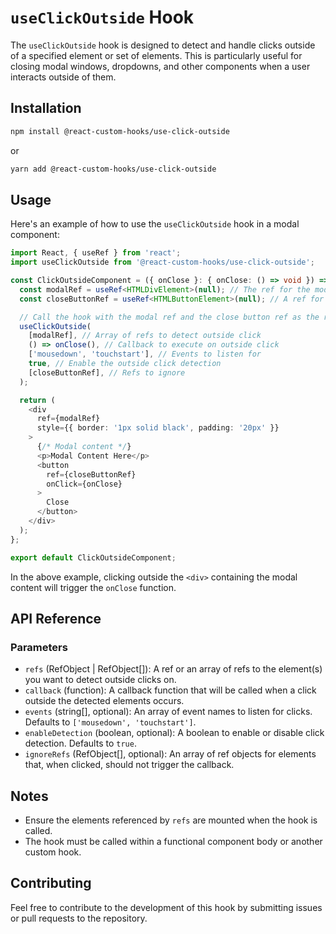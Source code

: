 
# `useClickOutside` Hook

The `useClickOutside` hook is designed to detect and handle clicks outside of a specified element or set of elements. This is particularly useful for closing modal windows, dropdowns, and other components when a user interacts outside of them.

## Installation

```bash
npm install @react-custom-hooks/use-click-outside
```

or

```bash
yarn add @react-custom-hooks/use-click-outside
```

## Usage

Here's an example of how to use the `useClickOutside` hook in a modal component:

```typescript
import React, { useRef } from 'react';
import useClickOutside from '@react-custom-hooks/use-click-outside';

const ClickOutsideComponent = ({ onClose }: { onClose: () => void }) => {
  const modalRef = useRef<HTMLDivElement>(null); // The ref for the modal
  const closeButtonRef = useRef<HTMLButtonElement>(null); // A ref for the close button

  // Call the hook with the modal ref and the close button ref as the refs to ignore
  useClickOutside(
    [modalRef], // Array of refs to detect outside click
    () => onClose(), // Callback to execute on outside click
    ['mousedown', 'touchstart'], // Events to listen for
    true, // Enable the outside click detection
    [closeButtonRef], // Refs to ignore
  );

  return (
    <div
      ref={modalRef}
      style={{ border: '1px solid black', padding: '20px' }}
    >
      {/* Modal content */}
      <p>Modal Content Here</p>
      <button
        ref={closeButtonRef}
        onClick={onClose}
      >
        Close
      </button>
    </div>
  );
};

export default ClickOutsideComponent;
```

In the above example, clicking outside the `<div>` containing the modal content will trigger the `onClose` function.

## API Reference

### Parameters

- `refs` (RefObject | RefObject[]): A ref or an array of refs to the element(s) you want to detect outside clicks on.
- `callback` (function): A callback function that will be called when a click outside the detected elements occurs.
- `events` (string[], optional): An array of event names to listen for clicks. Defaults to `['mousedown', 'touchstart']`.
- `enableDetection` (boolean, optional): A boolean to enable or disable click detection. Defaults to `true`.
- `ignoreRefs` (RefObject[], optional): An array of ref objects for elements that, when clicked, should not trigger the callback.


## Notes

- Ensure the elements referenced by `refs` are mounted when the hook is called.
- The hook must be called within a functional component body or another custom hook.

## Contributing

Feel free to contribute to the development of this hook by submitting issues or pull requests to the repository.
